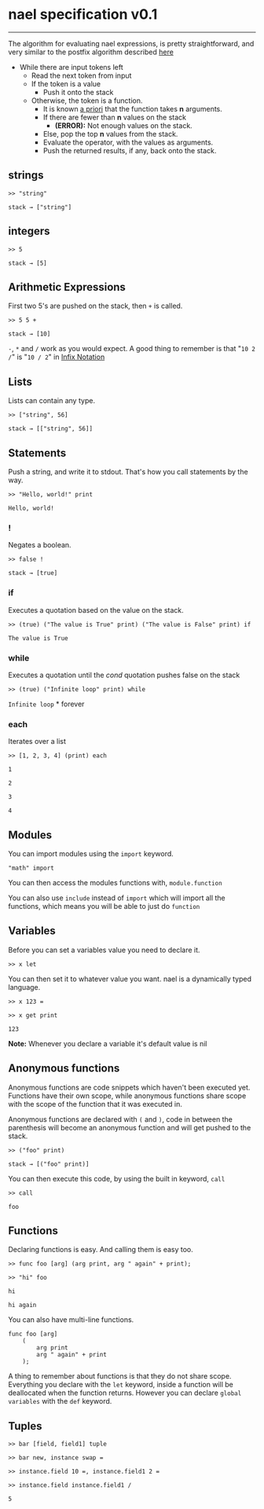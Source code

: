 nael specification v0.1
=======================
---
The algorithm for evaluating nael expressions, is pretty straightforward, and very similar to the postfix algorithm described [here](http://en.wikipedia.org/wiki/Reverse_Polish_notation#Postfix_algorithm "here")

* While there are input tokens left
  * Read the next token from input
  * If the token is a value
    * Push it onto the stack
  * Otherwise, the token is a function.
    * It is known [a priori](http://www.google.com/search?client=ubuntu&channel=fs&q=define%3A+a+priori&ie=utf-8&oe=utf-8) that the function takes **n** arguments.
    * If there are fewer than **n** values on the stack
      * **(ERROR):** Not enough values on the stack.
    * Else, pop the top **n** values from the stack.
    * Evaluate the operator, with the values as arguments.
    * Push the returned results, if any, back onto the stack.

## strings ##
`>> "string"`

`stack → ["string"]`

## integers ##
`>> 5`

`stack → [5]`

## Arithmetic Expressions ##
First two 5's are pushed on the stack, then `+` is called.

`>> 5 5 +`

`stack → [10]`

`-`, `*` and `/` work as you would expect. A good thing to remember is that "`10 2 /`" is "`10 / 2`" in [Infix Notation](http://en.wikipedia.org/wiki/Infix_notation "Infix Notation") 

## Lists ##
Lists can contain any type.

`>> ["string", 56]`

`stack → [["string", 56]]`


## Statements ##
Push a string, and write it to stdout. That's how you call statements by the way.

`>> "Hello, world!" print`

`Hello, world!`

### ! ###
Negates a boolean.

`>> false !`

`stack → [true]`

### if ###
Executes a quotation based on the value on the stack.

`>> (true) ("The value is True" print) ("The value is False" print) if`

`The value is True`

### while ###
Executes a quotation until the *cond* quotation pushes false on the stack

`>> (true) ("Infinite loop" print) while`

`Infinite loop` * forever

### each ###
Iterates over a list

`>> [1, 2, 3, 4] (print) each`

`1`

`2`

`3`

`4`

## Modules ##
You can import modules using the `import` keyword.

`"math" import`

You can then access the modules functions with, `module.function`

You can also use `include` instead of `import` which will import all the functions, which means you will be able to just do `function`

## Variables ##
Before you can set a variables value you need to declare it.

`>> x let`

You can then set it to whatever value you want. nael is a dynamically typed language.

`>> x 123 =`

`>> x get print`

`123`

**Note:** Whenever you declare a variable it's default value is nil

## Anonymous functions ##
Anonymous functions are code snippets which haven't been executed yet.
Functions have their own scope, while anonymous functions share scope with the scope of the function that it was executed in.

Anonymous functions are declared with `(` and `)`, code in between the parenthesis will become an anonymous function and will get pushed to the stack.

`>> ("foo" print)`

`stack → [("foo" print)]`

You can then execute this code, by using the built in keyword, `call`

`>> call`

`foo`

## Functions ##
Declaring functions is easy. And calling them is easy too.

`>> func foo [arg] (arg print, arg " again" + print);`

`>> "hi" foo`

`hi`

`hi again`

You can also have multi-line functions.

    func foo [arg]
        (
            arg print
            arg " again" + print
        );

A thing to remember about functions is that they do not share scope. Everything you declare with the `let` keyword, inside a function will be deallocated when the function returns. However you can declare `global variables` with the `def` keyword.

## Tuples ##

`>> bar [field, field1] tuple`

`>> bar new, instance swap =`

`>> instance.field 10 =, instance.field1 2 =`

`>> instance.field instance.field1 /`

`5`